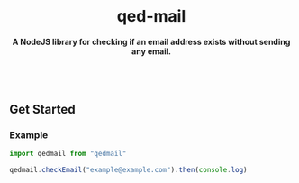 <br />

<h1 align="center">qed-mail</h1>
<h4 align="center">A NodeJS library for checking if an email address exists without sending any email.</h4>

<br /><br />

## Get Started

### Example

```ts
import qedmail from "qedmail"

qedmail.checkEmail("example@example.com").then(console.log)
```
